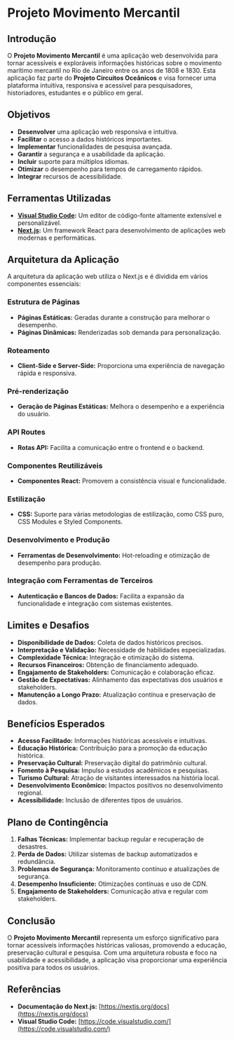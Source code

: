 # Projeto Movimento Mercantil

## Introdução

O **Projeto Movimento Mercantil** é uma aplicação web desenvolvida para tornar acessíveis e exploráveis informações históricas sobre o movimento marítimo mercantil no Rio de Janeiro entre os anos de 1808 e 1830. Esta aplicação faz parte do **Projeto Circuitos Oceânicos** e visa fornecer uma plataforma intuitiva, responsiva e acessível para pesquisadores, historiadores, estudantes e o público em geral.

## Objetivos

- **Desenvolver** uma aplicação web responsiva e intuitiva.
- **Facilitar** o acesso a dados históricos importantes.
- **Implementar** funcionalidades de pesquisa avançada.
- **Garantir** a segurança e a usabilidade da aplicação.
- **Incluir** suporte para múltiplos idiomas.
- **Otimizar** o desempenho para tempos de carregamento rápidos.
- **Integrar** recursos de acessibilidade.

## Ferramentas Utilizadas

- **[Visual Studio Code](https://code.visualstudio.com/):** Um editor de código-fonte altamente extensível e personalizável.
- **[Next.js](https://nextjs.org/):** Um framework React para desenvolvimento de aplicações web modernas e performáticas.

## Arquitetura da Aplicação

A arquitetura da aplicação web utiliza o Next.js e é dividida em vários componentes essenciais:

### Estrutura de Páginas

- **Páginas Estáticas:** Geradas durante a construção para melhorar o desempenho.
- **Páginas Dinâmicas:** Renderizadas sob demanda para personalização.

### Roteamento

- **Client-Side e Server-Side:** Proporciona uma experiência de navegação rápida e responsiva.

### Pré-renderização

- **Geração de Páginas Estáticas:** Melhora o desempenho e a experiência do usuário.

### API Routes

- **Rotas API:** Facilita a comunicação entre o frontend e o backend.

### Componentes Reutilizáveis

- **Componentes React:** Promovem a consistência visual e funcionalidade.

### Estilização

- **CSS:** Suporte para várias metodologias de estilização, como CSS puro, CSS Modules e Styled Components.

### Desenvolvimento e Produção

- **Ferramentas de Desenvolvimento:** Hot-reloading e otimização de desempenho para produção.

### Integração com Ferramentas de Terceiros

- **Autenticação e Bancos de Dados:** Facilita a expansão da funcionalidade e integração com sistemas existentes.

## Limites e Desafios

- **Disponibilidade de Dados:** Coleta de dados históricos precisos.
- **Interpretação e Validação:** Necessidade de habilidades especializadas.
- **Complexidade Técnica:** Integração e otimização do sistema.
- **Recursos Financeiros:** Obtenção de financiamento adequado.
- **Engajamento de Stakeholders:** Comunicação e colaboração eficaz.
- **Gestão de Expectativas:** Alinhamento das expectativas dos usuários e stakeholders.
- **Manutenção a Longo Prazo:** Atualização contínua e preservação de dados.

## Benefícios Esperados

- **Acesso Facilitado:** Informações históricas acessíveis e intuitivas.
- **Educação Histórica:** Contribuição para a promoção da educação histórica.
- **Preservação Cultural:** Preservação digital do patrimônio cultural.
- **Fomento à Pesquisa:** Impulso a estudos acadêmicos e pesquisas.
- **Turismo Cultural:** Atração de visitantes interessados na história local.
- **Desenvolvimento Econômico:** Impactos positivos no desenvolvimento regional.
- **Acessibilidade:** Inclusão de diferentes tipos de usuários.

## Plano de Contingência

1. **Falhas Técnicas:** Implementar backup regular e recuperação de desastres.
2. **Perda de Dados:** Utilizar sistemas de backup automatizados e redundância.
3. **Problemas de Segurança:** Monitoramento contínuo e atualizações de segurança.
4. **Desempenho Insuficiente:** Otimizações contínuas e uso de CDN.
5. **Engajamento de Stakeholders:** Comunicação ativa e regular com stakeholders.

## Conclusão

O **Projeto Movimento Mercantil** representa um esforço significativo para tornar acessíveis informações históricas valiosas, promovendo a educação, preservação cultural e pesquisa. Com uma arquitetura robusta e foco na usabilidade e acessibilidade, a aplicação visa proporcionar uma experiência positiva para todos os usuários.

## Referências

- **Documentação do Next.js:** [https://nextjs.org/docs](https://nextjs.org/docs)
- **Visual Studio Code:** [https://code.visualstudio.com/](https://code.visualstudio.com/)
